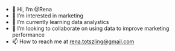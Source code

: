 - 👋 Hi, I’m @Rena
- 👀 I’m interested in marketing
- 🌱 I’m currently learning data analystics
- 💞️ I’m looking to collaborate on using data to improve marketing performance
- 📫 How to reach me at rena.totszling@gmail.com

<!---
Renatotszling/Renatotszling is a ✨ special ✨ repository because its `README.md` (this file) appears on your GitHub profile.
You can click the Preview link to take a look at your changes.
--->
